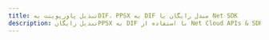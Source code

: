 ---title: تبدیل پاورپوینت بهDIF، PPSX به DIF مبدل رایگان یا Net SDKdescription: تبدیل رایگانPPSX به DIF با استفاده از Net Cloud APIs & SDK. همچنین اسناد Microsoft PowerPoint را در Cloud ایجاد، ویرایش و رندر کنید.---